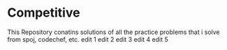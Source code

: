 # Competitive

This Repository conatins solutions of all the practice problems that i solve from spoj, codechef, etc.
edit 1
edit 2
edit 3
edit 4
edit 5
